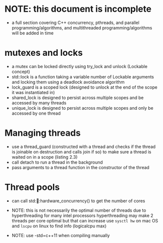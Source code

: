 # NOTE: this document is incomplete
- a full section covering C++ concurrency, pthreads, and parallel programming/algorithms, and multithreaded programming/algorithms
  will be added in time


# mutexes and locks
- a mutex can be locked directly using try_lock and unlock (Lockable concept)
- std::lock is a function taking a variable number of Lockable arguments and 
  locking them using a deadlock avoidance algorithm
- lock_guard is a scoped lock (designed to unlock at the end of the scope it was instantiated in)
- shared_lock is designed to persist across multiple scopes and be accessed by many threads
- unique_lock is designed to persist across multiple scopes and only be accessed by one thread

# Managing threads
- use a thread_guard (constructed with a thread and checks if the thread is joinable on destruction and calls join if so)
  to make sure a thread is waited on in a scope (listing 2.3)
- call detach to run a thread in the background
- pass arguments to a thread function in the constructor of the thread

# Thread pools
- can call std::thread::hardware_concurrency() to get the number of cores
- NOTE: this is not necessarily the optimal number of threads due to hyperthreading
  for many intel processors hyperthreading may make 2 threads per core optimal but that can increase
  use `sysctl hw` on mac OS and `lscpu` on linux to find info (logicalcpu max)
  
  
- NOTE: use -std=c++11 when compiling manually